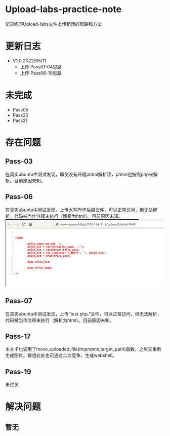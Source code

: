 # Upload-labs-practice-note
记录练习Upload-labs文件上传靶场的思路和方法
# 更新日志
* V1.0 2022/05/11
  * 上传 Pass01-04思路
  * 上传 Pass06-19思路



# 未完成
* Pass05
* Pass20
* Pass21

# 存在问题
## Pass-03
在真实ubuntu中测试发现，即使没有开启phtml解析项，phtml也按照php来解析。目前原因未知。
## Pass-06
在真实ubuntu中测试发现，上传大写PHP后缀文件，可以正常访问，但无法解析，代码被当作注释未执行（解析为html）。目前原因未知。
![image](https://github.com/Sleepybear-lxx/Upload-labs-practice-note/blob/main/images/Pass-06.png)
## Pass-07
在真实ubuntu中测试发现，上传“test.php.”文件，可以正常访问，但无法解析，代码被当作注释未执行（解析为html）。目前原因未知。
## Pass-17
本关卡也调用了move_uploaded_file($tmpname,$target_path)函数，之后又重新生成图片。猜想此处也可通过二次竞争，生成webshell。
## Pass-19
未过关

# 解决问题
## 暂无
